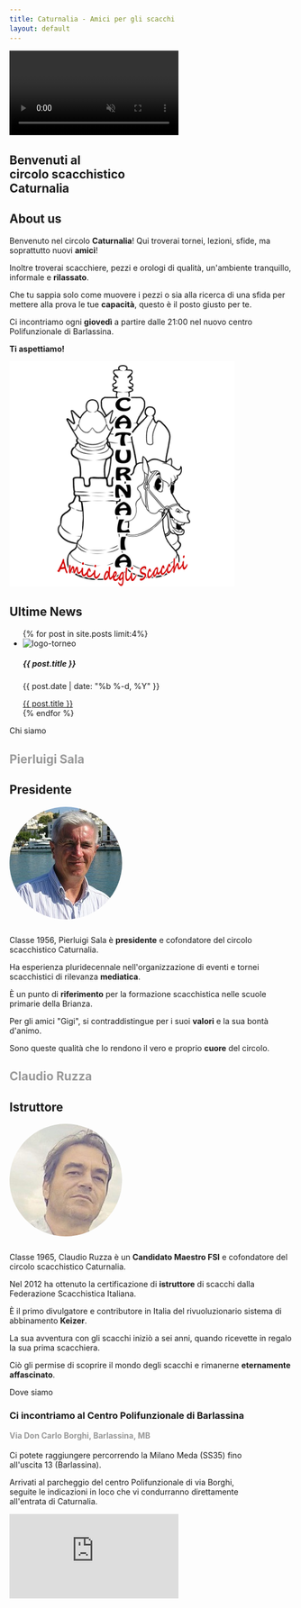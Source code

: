 ```yaml
---
title: Caturnalia - Amici per gli scacchi
layout: default
---
```

<!doctype html>
<section id="videoBG" class="header">
    <a class="btnTop"></a>
    <video playsinline autoplay muted loop>
         <source type="video/mp4" src="assets/img/Chess_Video_Background_hd.mp4"/>
         <source type="video/webm" src="assets/img/Chess_Video_Background_hd.webm" />
      </video>
    <h1 class="header-main-text" data-aos="fade-zoom-in" data-aos-easing="ease-in-back" data-aos-delay="100" data-aos-offset="0">
        Benvenuti al <br> circolo scacchistico <br> Caturnalia
    </h1>
</section>
<section id="about" class="about-section" data-aos="fade-left" data-aos-delay="150">
    <h1>About us</h1>
    <div class="about-div">
        <section id="about-description">
            <section class="about-p" data-aos="fade-left" data-aos-delay="150">
                <p>Benvenuto nel circolo <strong>Caturnalia</strong>! Qui troverai tornei, lezioni, sfide, ma soprattutto nuovi <strong>amici</strong>!</p>
                <p>Inoltre troverai scacchiere, pezzi e orologi di qualità, un'ambiente tranquillo, informale e <strong>rilassato</strong>.</p>
                <p>Che tu sappia solo come muovere i pezzi o sia alla ricerca di una sfida per mettere alla prova le tue <strong>capacità</strong>, questo è il posto giusto per te.</p>
                <p>Ci incontriamo ogni <strong>giovedì</strong> a partire dalle 21:00 nel nuovo centro Polifunzionale di Barlassina.</p>
                <p><strong>Ti aspettiamo!</strong></p>
            </section>
        </section>
        <section class="about-logo" data-aos="fade-right" data-aos-delay="150">
            <picture>
                <source srcset="assets/img/logo.webp" type="image/webp">
                <source srcset="assets/img/logo.png" type="image/png"> 
                <img src="assets/img/logo.png" alt="logo">
            </picture>
        </section>
    </div>
</section>
<section id="news" class="news-section">
    <div class="news-div">
        <h1 class="news-title" data-aos="zoom-in" data-aos-delay="150">Ultime News</h1>
        <ul class="news-ul" data-aos="fade-zoom-in" data-aos-delay="150">
            {% for post in site.posts limit:4%}
            <li class="card-li">
                <div class="card" style="width: 18rem;">
                    <picture>
                        <source srcset="assets/img/logoTORNEO.webp" type="image/webp">
                        <source srcset="assets/img/logoTORNEO.png" type="image/png"> 
                        <img class="card-img-top" src="assets/img/logoTORNEO.png" alt="logo-torneo">
                    </picture>               
                    <div class="card-body">
                        <h5 class="card-title">{{ post.title }}</h5>
                        <p class="card-text">{{ post.date | date: "%b %-d, %Y" }}</p>
                        <a href="{{ post.url }}" class="btn btn-primary">{{ post.title }}</a>
                    </div>
                </div>
            </li>
            {% endfor %}
        </ul>
    </div>
</section>
<section id="chisiamo" class="chisiamo-section">
    <div class="parallax-chisiamo">
        Chi siamo
    </div>
    <div class="chisiamo-div">
        <div class="chisiamo-card"  data-aos="fade-left"  data-aos-delay="150">
            <h1 style="color: #999999;">Pierluigi Sala</h1>
            <h1 style="">Presidente</h1>
            <picture>
                <source srcset="assets/img/gigi.webp" type="image/webp">
                <source srcset="assets/img/gigi.png" type="image/png"> 
                <img src="assets/img/gigi.jpg" style="border-radius: 50%;" alt="gigi-sala">
            </picture>     
            <p class="chisiamo-p" style="margin-top: 5%">Classe 1956, Pierluigi Sala è <strong>presidente</strong> e cofondatore del circolo scacchistico Caturnalia.</p>
            <p class="chisiamo-p">Ha esperienza pluridecennale nell'organizzazione di eventi e tornei scacchistici di rilevanza <strong>mediatica</strong>.</p>
            <p class="chisiamo-p">È un punto di <strong>riferimento</strong> per la formazione scacchistica nelle scuole primarie della Brianza.</p>
            <p class="chisiamo-p">Per gli amici "Gigi", si contraddistingue per i suoi <strong>valori</strong> e la sua bontà d'animo.</p>
            <p class="chisiamo-p">Sono queste qualità che lo rendono il vero e proprio <strong>cuore</strong> del circolo.</p>
        </div>
        <div class="chisiamo-card" data-aos="fade-right" data-aos-delay="150">
            <h1 style="color: #999999;">Claudio Ruzza</h1>
            <h1>Istruttore</h1>
            <picture>
                <source srcset="assets/img/claudio.webp" type="image/webp">
                <source srcset="assets/img/claudio.png" type="image/png"> 
                <img src="assets/img/claudio.jpg" style="border-radius: 50%;" alt="claudio-ruzza">
            </picture>
            <p class="chisiamo-p" style="margin-top: 5%">Classe 1965, Claudio Ruzza è un <strong>Candidato Maestro FSI</strong> e cofondatore del circolo scacchistico Caturnalia.</p>
            <p class="chisiamo-p">Nel 2012 ha ottenuto la certificazione di <strong>istruttore</strong> di scacchi dalla Federazione Scacchistica Italiana.</p>
            <p class="chisiamo-p">È il primo divulgatore e contributore in Italia del rivuoluzionario sistema di abbinamento <strong>Keizer</strong>.</p>
            <p class="chisiamo-p">La sua avventura con gli scacchi iniziò a sei anni, quando ricevette in regalo la sua prima scacchiera.</p>
            <p class="chisiamo-p">Ciò gli permise di scoprire il mondo degli scacchi e rimanerne <strong>eternamente affascinato</strong>.</p>
        </div>
    </div>
</section>
<section id="dovesiamo" class="dovesiamo-section">
    <div class="parallax-dovesiamo">
        Dove siamo
    </div>
    <div class="dovesiamo-div" data-aos="fade-zoom-in" data-aos-delay="150">
        <div style="margin-right: 3%;">
            <h3>Ci incontriamo al Centro Polifunzionale di Barlassina</h3>
            <h4 style="margin-top: 1%; color: #999999;">Via Don Carlo Borghi, Barlassina, MB</h4>
            <p style="max-width: 30em; margin-top: 3%;">Ci potete raggiungere percorrendo la Milano Meda (SS35) fino all'uscita 13 (Barlassina).</p>
            <p style="max-width: 30em;">Arrivati al parcheggio del centro Polifunzionale di via Borghi, seguite le indicazioni in loco che vi condurranno direttamente all'entrata di Caturnalia.</p>
        </div>
        <iframe src="https://www.google.com/maps/embed?pb=!1m18!1m12!1m3!1d2788.5099092558194!2d9.13480791583685!3d45.66066292833301!2m3!1f0!2f0!3f0!3m2!1i1024!2i768!4f13.1!3m3!1m2!1s0x478697cf39b953ff%3A0x80f9e7902945a198!2sCaturnalia%20-%20Circolo%20Amici%20degli%20Scacchi!5e0!3m2!1sit!2sit!4v1590223054694!5m2!1sit!2sit"
            frameborder="0" style="border:0;" allowfullscreen="" aria-hidden="false" tabindex="0" class="map-iframe"></iframe>
    </div>
</section>
